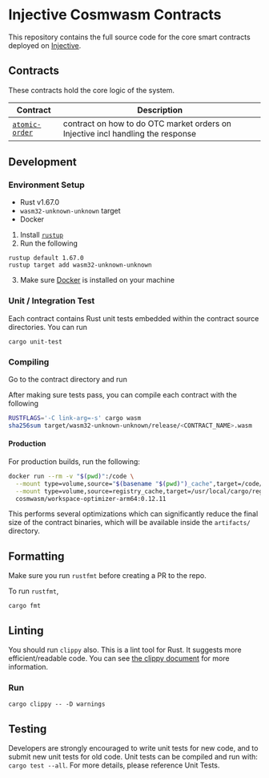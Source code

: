 # Injective Cosmwasm Contracts

This repository contains the full source code for the core smart contracts deployed
on [Injective](https://injective.com).

## Contracts

These contracts hold the core logic of the system.

| Contract                                    | Description                                                                     |
| ------------------------------------------- | ------------------------------------------------------------------------------- |
| [`atomic-order`](./contracts/atomic-order/) | contract on how to do OTC market orders on Injective incl handling the response |

## Development

### Environment Setup

- Rust v1.67.0
- `wasm32-unknown-unknown` target
- Docker

1. Install [`rustup`](https://rustup.rs)
2. Run the following

```shell
rustup default 1.67.0
rustup target add wasm32-unknown-unknown
```

3. Make sure [Docker](https://docker.com) is installed on your machine

### Unit / Integration Test

Each contract contains Rust unit tests embedded within the contract source directories. You can run

```shell
cargo unit-test
```

### Compiling

Go to the contract directory and run

After making sure tests pass, you can compile each contract with the following

```bash
RUSTFLAGS='-C link-arg=-s' cargo wasm
sha256sum target/wasm32-unknown-unknown/release/<CONTRACT_NAME>.wasm
```

#### Production

For production builds, run the following:

```bash
docker run --rm -v "$(pwd)":/code \
  --mount type=volume,source="$(basename "$(pwd)")_cache",target=/code/target \
  --mount type=volume,source=registry_cache,target=/usr/local/cargo/registry \
  cosmwasm/workspace-optimizer-arm64:0.12.11
```

This performs several optimizations which can significantly reduce the final size of the contract binaries, which will
be available inside the `artifacts/` directory.

## Formatting

Make sure you run `rustfmt` before creating a PR to the repo.

To run `rustfmt`,

```
cargo fmt
```

## Linting

You should run `clippy` also. This is a lint tool for Rust. It suggests more efficient/readable code. You can
see [the clippy document](https://rust-lang.github.io/rust-clippy/master/index.html) for more information.

### Run

```
cargo clippy -- -D warnings
```

## Testing

Developers are strongly encouraged to write unit tests for new code, and to submit new unit tests for old code. Unit
tests can be compiled and run with: `cargo test --all`. For more details, please reference Unit Tests.
